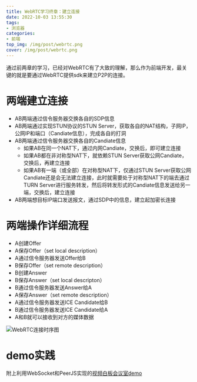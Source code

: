 ```yaml
---
title: WebRTC学习终章：建立连接
date: 2022-10-03 13:55:30
tags:
- 浏览器
categories:
- 前端
top_img: /img/post/webrtc.png
cover: /img/post/webrtc.png
---
```


通过前两章的学习，已经对WebRTC有了大致的理解，那么作为前端开发，最关键的就是要通过WebRTC提供sdk来建立P2P的连接。

# 两端建立连接
+ AB两端通过信令服务器交换各自的SDP信息
+ AB两端通过实现STUN协议的STUN Server，获取各自的NAT结构，子网IP，公网IP和端口（Candiate信息），完成各自的打洞
+ AB两端通过信令服务器交换各自的Candiate信息
  - 如果AB在同一个NAT下，通过内网Candiate，交换后，即可建立连接
  - 如果AB都在非对称型NAT下，就依赖STUN Server获取公网Candiate，交换后，再建立连接
  - 如果AB有一端（或全部）在对称型NAT下，仅通过STUN Server获取公网Candiate还是会无法建立连接，此时就需要处于对称型NAT下的端去通过TURN Server进行服务转发，然后将转发形式的Candiate信息发送给另一端，交换后，建立连接
+ AB两端想目标IP端口发送报文，通过SDP中的信息，建立起加密长连接

# 两端操作详细流程
+ A创建Offer
+ A保存Offer（set local description）
+ A通过信令服务器发送Offer给B
+ B保存Offer（set remote description）
+ B创建Answer
+ B保存Answer（set local descripton）
+ B通过信令服务器发送Answer给A
+ A保存Answer（set remote description）
+ A通过信令服务器发送ICE Candidate给B
+ B通过信令服务器发送ICE Candidate给A
+ A和B就可以接收到对方的媒体数据

![WebRTC连接时序图](/img/post/webrtc/connection.png)

# demo实践
附上利用WebSocket和PeerJS实现的[视频白板会议室demo](https://github.com/renwangyu/lagou-demo/tree/master/my-video-room)